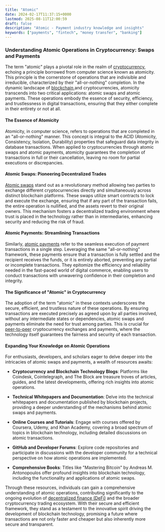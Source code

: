 ```yaml
---
title: "Atomic"
date: 2024-02-17T11:37:15+0000
lastmod: 2025-08-11T12:00:59
draft: false
description: "Atomic - Payment industry knowledge and insights"
keywords: ["payments", "fintech", "money transfer", "banking"]
---
```


### Understanding Atomic Operations in Cryptocurrency: Swaps and Payments

The term "atomic" plays a pivotal role in the realm of [cryptocurrency](https://faisalkhanllc.xyz/resources/payments-wiki/c/cryptocurrency/), echoing a principle borrowed from computer science known as atomicity. This principle is the cornerstone of operations that are indivisible and irreducible, characterized by their "all-or-nothing" completion. In the dynamic landscape of [blockchain ](https://faisalkhanllc.xyz/resources/payments-wiki/b/blockchain/)and cryptocurrencies, atomicity transcends into two critical applications: atomic swaps and atomic payments. These operations embody the essence of security, efficiency, and trustlessness in digital transactions, ensuring that they either complete in their entirety or not at all.

#### The Essence of Atomicity

Atomicity, in computer science, refers to operations that are completed in an "all-or-nothing" manner. This concept is integral to the ACID (Atomicity, Consistency, Isolation, Durability) properties that safeguard data integrity in database transactions. When applied to cryptocurrencies through atomic swaps and atomic payments, atomicity guarantees the completion of transactions in full or their cancellation, leaving no room for partial executions or discrepancies.

#### Atomic Swaps: Pioneering Decentralized Trades

[Atomic swaps](https://faisalkhanllc.xyz/resources/payments-wiki/a/atomic-swaps/) stand out as a revolutionary method allowing two parties to exchange different cryptocurrencies directly and simultaneously across distinct blockchain platforms. These swaps utilize smart contracts to lock and execute the exchange, ensuring that if any part of the transaction fails, the entire operation is nullified, and the assets revert to their original owners. This mechanism fosters a decentralized trading environment where trust is placed in the technology rather than in intermediaries, enhancing security and reducing the risk of fraud.

#### Atomic Payments: Streamlining Transactions

Similarly, [atomic payments](https://faisalkhanllc.xyz/resources/payments-wiki/a/atomic-payments/) refer to the seamless execution of payment transactions in a single step. Leveraging the same "all-or-nothing" framework, these payments ensure that a transaction is fully settled and the recipient receives the funds, or it is entirely aborted, preventing any partial or incomplete transactions. They epitomize the efficiency and reliability needed in the fast-paced world of digital commerce, enabling users to conduct transactions with unwavering confidence in their completion and integrity.

#### The Significance of "Atomic" in Cryptocurrency

The adoption of the term "atomic" in these contexts underscores the secure, efficient, and trustless nature of these operations. By ensuring transactions are executed precisely as agreed upon by all parties involved, without any intermediate states or dependencies, atomic swaps and payments eliminate the need for trust among parties. This is crucial for [peer-to-peer](https://faisalkhanllc.xyz/resources/payments-wiki/p/peer-to-peer-p2p/) cryptocurrency exchanges and payments, where the technology itself guarantees the fairness and security of each transaction.

#### Expanding Your Knowledge on Atomic Operations

For enthusiasts, developers, and scholars eager to delve deeper into the intricacies of atomic swaps and payments, a wealth of resources awaits:

- **Cryptocurrency and Blockchain Technology Blogs**: Platforms like Coindesk, Cointelegraph, and The Block are treasure troves of articles, guides, and the latest developments, offering rich insights into atomic operations.

- **Technical Whitepapers and Documentation**: Delve into the technical whitepapers and documentation published by blockchain projects, providing a deeper understanding of the mechanisms behind atomic swaps and payments.

- **Online Courses and Tutorials**: Engage with courses offered by Coursera, Udemy, and Khan Academy, covering a broad spectrum of topics in blockchain technology, including detailed discussions on atomic transactions.

- **GitHub and Developer Forums**: Explore code repositories and participate in discussions with the developer community for a technical perspective on how atomic operations are implemented.

- **Comprehensive Books**: Titles like "Mastering Bitcoin" by Andreas M. Antonopoulos offer profound insights into blockchain technology, including the functionality and applications of atomic swaps.

Through these resources, individuals can gain a comprehensive understanding of atomic operations, contributing significantly to the ongoing evolution of [decentralized finance (DeFi)](https://faisalkhanllc.xyz/resources/payments-wiki/d/decentralized-finance-defi/) and the broader cryptocurrency trading ecosystem. With their secure and efficient framework, they stand as a testament to the innovative spirit driving the development of blockchain technology, promising a future where transactions are not only faster and cheaper but also inherently more secure and transparent.